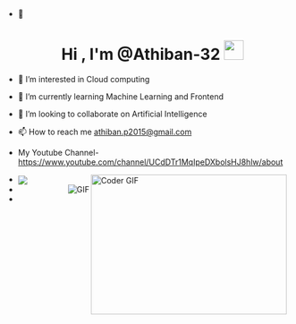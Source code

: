 - 👋 <h1 align="center">Hi , I'm @Athiban-32 <img src="https://media.giphy.com/media/hvRJCLFzcasrR4ia7z/giphy.gif" width="35"></h1>
- 👀 I’m interested in Cloud computing 
- 🌱 I’m currently learning Machine Learning and Frontend
- 💞️ I’m looking to collaborate on Artificial Intelligence 
- 📫 How to reach me athiban.p2015@gmail.com 
- My Youtube Channel-https://www.youtube.com/channel/UCdDTr1MqIpeDXbolsHJ8hlw/about
- <img align="center" src="https://github-readme-stats.vercel.app/api?username=Athiban-32&show_icons=true"/>
  <img align="right" alt="Coder GIF" height=250 width=350 src="https://thumbs.gfycat.com/EvilNextDevilfish-small.gif" />
- <img align="right" alt="GIF" src="https://media.giphy.com/media/L8K62iTDkzGX6/giphy.gif" />

- 


<!---
Athiban-32/Athiban-32 is a ✨ special ✨ repository because its `README.md` (this file) appears on your GitHub profile.
You can click the Preview link to take a look at your changes.
--->
